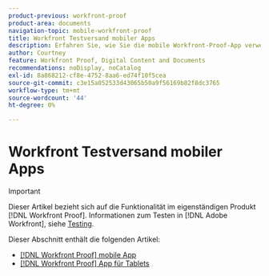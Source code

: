 ```yaml
---
product-previous: workfront-proof
product-area: documents
navigation-topic: mobile-workfront-proof
title: Workfront Testversand mobiler Apps
description: Erfahren Sie, wie Sie die mobile Workfront-Proof-App verwenden.
author: Courtney
feature: Workfront Proof, Digital Content and Documents
recommendations: noDisplay, noCatalog
exl-id: 8a868212-cf8e-4752-8aa6-ed74f10f5cea
source-git-commit: c3e15a052533d43065b50a9f56169b82f8dc3765
workflow-type: tm+mt
source-wordcount: '44'
ht-degree: 0%

---
```


# Workfront Testversand mobiler Apps

>[!IMPORTANT]
>
>Dieser Artikel bezieht sich auf die Funktionalität im eigenständigen Produkt [!DNL Workfront Proof]. Informationen zum Testen in [!DNL Adobe Workfront], siehe [Testing](../../../review-and-approve-work/proofing/proofing.md).

Dieser Abschnitt enthält die folgenden Artikel:

* [[!DNL Workfront Proof] mobile App](../../../workfront-proof/wp-mobile/wp-mobile-apps/wp-mobile-app-phones.md)
* [[!DNL Workfront Proof] App für Tablets](../../../workfront-proof/wp-mobile/wp-mobile-apps/wp-mobile-app-tablet.md)
